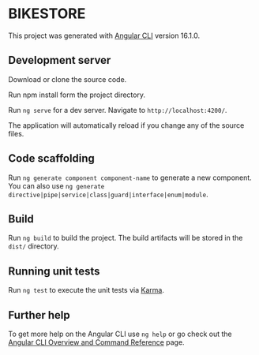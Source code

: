 # BIKESTORE

This project was generated with [Angular CLI](https://github.com/angular/angular-cli) version 16.1.0.

## Development server
Download or clone the source code.

Run npm install form the project directory.

Run `ng serve` for a dev server. Navigate to `http://localhost:4200/`. 

The application will automatically reload if you change any of the source files.

## Code scaffolding

Run `ng generate component component-name` to generate a new component. You can also use `ng generate directive|pipe|service|class|guard|interface|enum|module`.

## Build

Run `ng build` to build the project. The build artifacts will be stored in the `dist/` directory.

## Running unit tests

Run `ng test` to execute the unit tests via [Karma](https://karma-runner.github.io).

## Further help

To get more help on the Angular CLI use `ng help` or go check out the [Angular CLI Overview and Command Reference](https://angular.io/cli) page.
